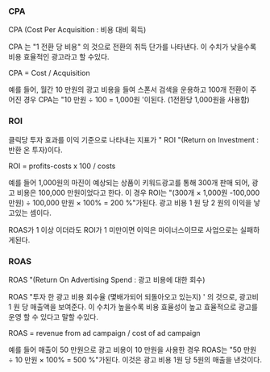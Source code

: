 
### CPA
CPA (Cost Per Acquisition : 비용 대비 획득)

CPA 는 "1 전환 당 비용" 의 것으로 전환의 취득 단가를 나타낸다. 이 수치가 낮을수록 비용 효율적인 광고라고 할 수있다.

CPA = Cost / Acquisition

예를 들어, 월간 10 만원의 광고 비용을 들여 스폰서 검색을 운용하고 100개 전환이 주어진 경우 CPA는 "10 만원 ÷ 100 = 1,000원 '이된다. (1전환당 1,000원을 사용함)


### ROI
클릭당 투자 효과를 이익 기준으로 나타내는 지표가 " ROI "(Return on Investment : 반환 온 투자)이다.

ROI = profits-costs x 100 / costs

예를 들어 1,000원의 마진이 예상되는 상품이 키워드광고를 통해 300개 판매 되어, 광고 비용은 100,000 만원이었다고 한다. 이 경우 ROI는 "(300개 × 1,000원 -100,000 만원) ÷ 100,000 만원 × 100% = 200 %"가된다. 광고 비용 1 원 당 2 원의 이익을 낳고있는 셈이다.

ROAS가 1 이상 이더라도  ROI가 1 미만이면 이익은 마이너스이므로 사업으로는 실패하게된다.

### ROAS
ROAS "(Return On Advertising Spend : 광고 비용에 대한 회수)

ROAS  "투자 한 광고 비용 회수율 (몇배가되어 되돌아오고 있는지) ' 의 것으로, 광고비 1 원 당 매출액을 보여준다. 이 수치가 높을수록 비용 효율성이 높고 효율적으로 광고를 운영 할 수 있다고 말할 수있다.

ROAS = revenue from ad campaign / cost of ad campaign

예를 들어 매출이 50 만원으로 광고 비용이 10 만원을 사용한 경우 ROAS는 "50 만원 ÷ 10 만원 × 100% = 500 %"가된다. 이것은 광고 비용 1원 당 5원의 매출을 낸것이다.

